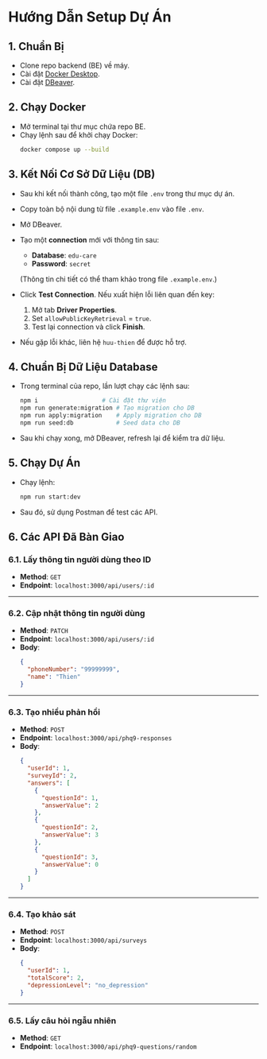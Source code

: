 # Hướng Dẫn Setup Dự Án

## 1. Chuẩn Bị

- Clone repo backend (BE) về máy.
- Cài đặt [Docker Desktop](https://www.docker.com/products/docker-desktop).
- Cài đặt [DBeaver](https://dbeaver.io/download/).

## 2. Chạy Docker

- Mở terminal tại thư mục chứa repo BE.
- Chạy lệnh sau để khởi chạy Docker:
  ```bash
  docker compose up --build
  ```

## 3. Kết Nối Cơ Sở Dữ Liệu (DB)

- Sau khi kết nối thành công, tạo một file `.env` trong thư mục dự án.
- Copy toàn bộ nội dung từ file `.example.env` vào file `.env`.

- Mở DBeaver.
- Tạo một **connection** mới với thông tin sau:

  - **Database**: `edu-care`
  - **Password**: `secret`

  (Thông tin chi tiết có thể tham khảo trong file `.example.env`.)

- Click **Test Connection**. Nếu xuất hiện lỗi liên quan đến key:

  1. Mở tab **Driver Properties**.
  2. Set `allowPublicKeyRetrieval` = `true`.
  3. Test lại connection và click **Finish**.

- Nếu gặp lỗi khác, liên hệ `huu-thien` để được hỗ trợ.

## 4. Chuẩn Bị Dữ Liệu Database

- Trong terminal của repo, lần lượt chạy các lệnh sau:
  ```bash
  npm i                  # Cài đặt thư viện
  npm run generate:migration # Tạo migration cho DB
  npm run apply:migration    # Apply migration cho DB
  npm run seed:db            # Seed data cho DB
  ```
- Sau khi chạy xong, mở DBeaver, refresh lại để kiểm tra dữ liệu.

## 5. Chạy Dự Án

- Chạy lệnh:
  ```bash
  npm run start:dev
  ```
- Sau đó, sử dụng Postman để test các API.

## 6. Các API Đã Bàn Giao

### 6.1. Lấy thông tin người dùng theo ID

- **Method**: `GET`
- **Endpoint**: `localhost:3000/api/users/:id`

---

### 6.2. Cập nhật thông tin người dùng

- **Method**: `PATCH`
- **Endpoint**: `localhost:3000/api/users/:id`
- **Body**:
  ```json
  {
    "phoneNumber": "99999999",
    "name": "Thien"
  }
  ```

---

### 6.3. Tạo nhiều phản hồi

- **Method**: `POST`
- **Endpoint**: `localhost:3000/api/phq9-responses`
- **Body**:
  ```json
  {
    "userId": 1,
    "surveyId": 2,
    "answers": [
      {
        "questionId": 1,
        "answerValue": 2
      },
      {
        "questionId": 2,
        "answerValue": 3
      },
      {
        "questionId": 3,
        "answerValue": 0
      }
    ]
  }
  ```

---

### 6.4. Tạo khảo sát

- **Method**: `POST`
- **Endpoint**: `localhost:3000/api/surveys`
- **Body**:
  ```json
  {
    "userId": 1,
    "totalScore": 2,
    "depressionLevel": "no_depression"
  }
  ```

---

### 6.5. Lấy câu hỏi ngẫu nhiên

- **Method**: `GET`
- **Endpoint**: `localhost:3000/api/phq9-questions/random`
